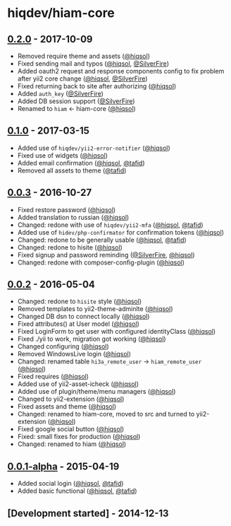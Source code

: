 # hiqdev/hiam-core

## [0.2.0] - 2017-10-09

- Removed require theme and assets ([@hiqsol])
- Fixed sending mail and typos ([@hiqsol], [@SilverFire])
- Added oauth2 request and response components config to fix problem after yii2 core change ([@hiqsol], [@SilverFire])
- Fixed returning back to site after authorizing ([@hiqsol])
- Added `auth_key` ([@SilverFire])
- Added DB session support ([@SilverFire])
- Renamed to `hiam` <- hiam-core ([@hiqsol])

## [0.1.0] - 2017-03-15

- Added use of `hiqdev/yii2-error-notifier` ([@hiqsol])
- Fixed use of widgets ([@hiqsol])
- Added email confirmation ([@hiqsol], [@tafid])
- Removed all assets to theme ([@tafid])

## [0.0.3] - 2016-10-27

- Fixed restore password ([@hiqsol])
- Added translation to russian ([@hiqsol])
- Changed: redone with use of `hiqdev/yii2-mfa` ([@hiqsol], [@tafid])
- Added use of `hidev/php-confirmator` for confirmation tokens ([@hiqsol])
- Changed: redone to be generally usable ([@hiqsol], [@tafid])
- Changed: redone to hisite ([@hiqsol])
- Fixed signup and password reminding ([@SilverFire], [@hiqsol])
- Changed: redone with composer-config-plugin ([@hiqsol])

## [0.0.2] - 2016-05-04

- Changed: redone to `hisite` style ([@hiqsol])
- Removed templates to yii2-theme-adminlte ([@hiqsol])
- Changed DB dsn to connect locally ([@hiqsol])
- Fixed attributes() at User model ([@hiqsol])
- Fixed LoginForm to get user with configured identityClass ([@hiqsol])
- Fixed ./yii to work, migration got working ([@hiqsol])
- Changed configuring ([@hiqsol])
- Removed WindowsLive login ([@hiqsol])
- Changed: renamed table `hi3a_remote_user` -> `hiam_remote_user` ([@hiqsol])
- Fixed requires ([@hiqsol])
- Added use of yii2-asset-icheck ([@hiqsol])
- Added use of plugin/theme/menu managers ([@hiqsol])
- Changed to yii2-extension ([@hiqsol])
- Fixed assets and theme ([@hiqsol])
- Changed: renamed to hiam-core, moved to src and turned to yii2-extension ([@hiqsol])
- Fixed google social button ([@hiqsol])
- Fixed: small fixes for production ([@hiqsol])
- Changed: renamed to hiam ([@hiqsol])

## [0.0.1-alpha] - 2015-04-19

- Added social login ([@hiqsol], [@tafid])
- Added basic functional ([@hiqsol], [@tafid])

## [Development started] - 2014-12-13

[@BladeRoot]: https://github.com/BladeRoot
[bladeroot@gmail.com]: https://github.com/BladeRoot
[@hiqsol]: https://github.com/hiqsol
[sol@hiqdev.com]: https://github.com/hiqsol
[andrii.vasyliev@gmail.com]: https://github.com/hiqsol
[@tafid]: https://github.com/tafid
[andreyklochok@gmail.com]: https://github.com/tafid
[@SilverFire]: https://github.com/silverfire
[d.naumenko.a@gmail.com]: https://github.com/silverfire
[Under development]: https://github.com/hiqdev/hiam/compare/0.1.0...HEAD
[0.0.3]: https://github.com/hiqdev/hiam-core/compare/0.0.2...0.0.3
[0.0.2]: https://github.com/hiqdev/hiam-core/compare/0.0.1-alpha...0.0.2
[0.0.1-alpha]: https://github.com/hiqdev/hiam-core/releases/tag/0.0.1-alpha
[0.1.0]: https://github.com/hiqdev/hiam-core/compare/0.0.3...0.1.0
[0.2.0]: https://github.com/hiqdev/hiam/compare/0.1.0...0.2.0
